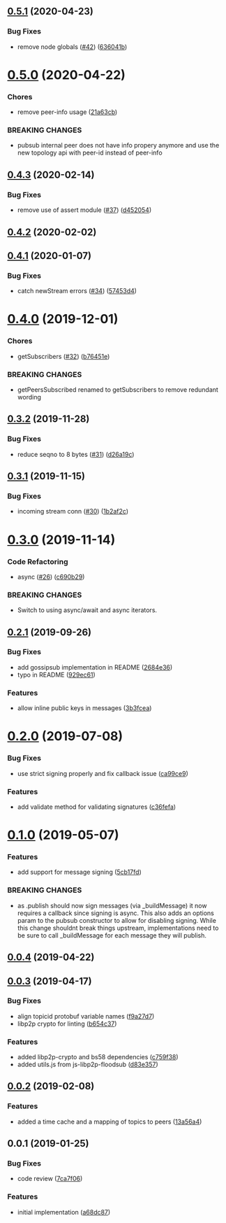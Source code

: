 <a name="0.5.1"></a>
## [0.5.1](https://github.com/libp2p/js-libp2p-pubsub/compare/v0.5.0...v0.5.1) (2020-04-23)


### Bug Fixes

* remove node globals ([#42](https://github.com/libp2p/js-libp2p-pubsub/issues/42)) ([636041b](https://github.com/libp2p/js-libp2p-pubsub/commit/636041b))



<a name="0.5.0"></a>
# [0.5.0](https://github.com/libp2p/js-libp2p-pubsub/compare/v0.4.3...v0.5.0) (2020-04-22)


### Chores

* remove peer-info usage ([21a63cb](https://github.com/libp2p/js-libp2p-pubsub/commit/21a63cb))


### BREAKING CHANGES

* pubsub internal peer does not have info propery anymore and use the new topology api with peer-id instead of peer-info



<a name="0.4.3"></a>
## [0.4.3](https://github.com/libp2p/js-libp2p-pubsub/compare/v0.4.1...v0.4.3) (2020-02-14)


### Bug Fixes

* remove use of assert module ([#37](https://github.com/libp2p/js-libp2p-pubsub/issues/37)) ([d452054](https://github.com/libp2p/js-libp2p-pubsub/commit/d452054))



<a name="0.4.2"></a>
## [0.4.2](https://github.com/libp2p/js-libp2p-pubsub/compare/v0.4.1...v0.4.2) (2020-02-02)



<a name="0.4.1"></a>
## [0.4.1](https://github.com/libp2p/js-libp2p-pubsub/compare/v0.4.0...v0.4.1) (2020-01-07)


### Bug Fixes

* catch newStream errors ([#34](https://github.com/libp2p/js-libp2p-pubsub/issues/34)) ([57453d4](https://github.com/libp2p/js-libp2p-pubsub/commit/57453d4))



<a name="0.4.0"></a>
# [0.4.0](https://github.com/libp2p/js-libp2p-pubsub/compare/v0.3.2...v0.4.0) (2019-12-01)


### Chores

* getSubscribers ([#32](https://github.com/libp2p/js-libp2p-pubsub/issues/32)) ([b76451e](https://github.com/libp2p/js-libp2p-pubsub/commit/b76451e))


### BREAKING CHANGES

* getPeersSubscribed renamed to getSubscribers to remove redundant wording



<a name="0.3.2"></a>
## [0.3.2](https://github.com/libp2p/js-libp2p-pubsub/compare/v0.3.1...v0.3.2) (2019-11-28)


### Bug Fixes

* reduce seqno to 8 bytes ([#31](https://github.com/libp2p/js-libp2p-pubsub/issues/31)) ([d26a19c](https://github.com/libp2p/js-libp2p-pubsub/commit/d26a19c))



<a name="0.3.1"></a>
## [0.3.1](https://github.com/libp2p/js-libp2p-pubsub/compare/v0.3.0...v0.3.1) (2019-11-15)


### Bug Fixes

* incoming stream conn ([#30](https://github.com/libp2p/js-libp2p-pubsub/issues/30)) ([1b2af2c](https://github.com/libp2p/js-libp2p-pubsub/commit/1b2af2c))



<a name="0.3.0"></a>
# [0.3.0](https://github.com/libp2p/js-libp2p-pubsub/compare/v0.2.1...v0.3.0) (2019-11-14)


### Code Refactoring

* async ([#26](https://github.com/libp2p/js-libp2p-pubsub/issues/26)) ([c690b29](https://github.com/libp2p/js-libp2p-pubsub/commit/c690b29))


### BREAKING CHANGES

* Switch to using async/await and async iterators.



<a name="0.2.1"></a>
## [0.2.1](https://github.com/libp2p/js-libp2p-pubsub/compare/v0.2.0...v0.2.1) (2019-09-26)


### Bug Fixes

* add gossipsub implementation in README ([2684e36](https://github.com/libp2p/js-libp2p-pubsub/commit/2684e36))
* typo in README ([929ec61](https://github.com/libp2p/js-libp2p-pubsub/commit/929ec61))


### Features

* allow inline public keys in messages ([3b3fcea](https://github.com/libp2p/js-libp2p-pubsub/commit/3b3fcea))



<a name="0.2.0"></a>
# [0.2.0](https://github.com/libp2p/js-libp2p-pubsub/compare/v0.1.0...v0.2.0) (2019-07-08)


### Bug Fixes

* use strict signing properly and fix callback issue ([ca99ce9](https://github.com/libp2p/js-libp2p-pubsub/commit/ca99ce9))


### Features

* add validate method for validating signatures ([c36fefa](https://github.com/libp2p/js-libp2p-pubsub/commit/c36fefa))



<a name="0.1.0"></a>
# [0.1.0](https://github.com/libp2p/js-libp2p-pubsub/compare/v0.0.4...v0.1.0) (2019-05-07)


### Features

* add support for message signing ([5cb17fd](https://github.com/libp2p/js-libp2p-pubsub/commit/5cb17fd))


### BREAKING CHANGES

* as .publish should now sign messages (via _buildMessage) it now requires a callback since signing is async. This also adds an options param to the pubsub constructor to allow for disabling signing. While this change shouldnt break things upstream, implementations need to be sure to call _buildMessage for each message they will publish.



<a name="0.0.4"></a>
## [0.0.4](https://github.com/libp2p/js-libp2p-pubsub/compare/v0.0.3...v0.0.4) (2019-04-22)



<a name="0.0.3"></a>
## [0.0.3](https://github.com/libp2p/js-libp2p-pubsub/compare/v0.0.2...v0.0.3) (2019-04-17)


### Bug Fixes

* align topicid protobuf variable names ([f9a27d7](https://github.com/libp2p/js-libp2p-pubsub/commit/f9a27d7))
* libp2p crypto for linting ([b654c37](https://github.com/libp2p/js-libp2p-pubsub/commit/b654c37))


### Features

* added libp2p-crypto and bs58 dependencies ([c759f38](https://github.com/libp2p/js-libp2p-pubsub/commit/c759f38))
* added utils.js from js-libp2p-floodsub ([d83e357](https://github.com/libp2p/js-libp2p-pubsub/commit/d83e357))



<a name="0.0.2"></a>
## [0.0.2](https://github.com/libp2p/js-libp2p-pubsub/compare/v0.0.1...v0.0.2) (2019-02-08)


### Features

* added a time cache and a mapping of topics to peers ([13a56a4](https://github.com/libp2p/js-libp2p-pubsub/commit/13a56a4))



<a name="0.0.1"></a>
## 0.0.1 (2019-01-25)


### Bug Fixes

* code review ([7ca7f06](https://github.com/libp2p/js-libp2p-pubsub/commit/7ca7f06))


### Features

* initial implementation ([a68dc87](https://github.com/libp2p/js-libp2p-pubsub/commit/a68dc87))



